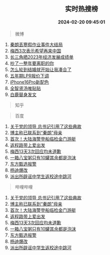 <div align="center"><h2>实时热搜榜</h2><h4>2024-02-20 09:45:01</h4></div>

> 微博  

1. [秦朗丢寒假作业事件大结局](https://s.weibo.com/weibo?q=%23%E7%A7%A6%E6%9C%97%E4%B8%A2%E5%AF%92%E5%81%87%E4%BD%9C%E4%B8%9A%E4%BA%8B%E4%BB%B6%E5%A4%A7%E7%BB%93%E5%B1%80%23&t=31&band_rank=1&Refer=top)<br />
2. [梅西3次表示希望再来中国](https://s.weibo.com/weibo?q=%23%E6%A2%85%E8%A5%BF3%E6%AC%A1%E8%A1%A8%E7%A4%BA%E5%B8%8C%E6%9C%9B%E5%86%8D%E6%9D%A5%E4%B8%AD%E5%9B%BD%23&t=31&band_rank=2&Refer=top)<br />
3. [长三角晒2023年经济发展成绩单](https://s.weibo.com/weibo?q=%23%E9%95%BF%E4%B8%89%E8%A7%92%E6%99%922023%E5%B9%B4%E7%BB%8F%E6%B5%8E%E5%8F%91%E5%B1%95%E6%88%90%E7%BB%A9%E5%8D%95%23&t=31&band_rank=3&Refer=top)<br />
4. [吵了一整年要离职的你](https://s.weibo.com/weibo?q=%E5%90%B5%E4%BA%86%E4%B8%80%E6%95%B4%E5%B9%B4%E8%A6%81%E7%A6%BB%E8%81%8C%E7%9A%84%E4%BD%A0&t=31&band_rank=4&Refer=top)<br />
5. [怎么轮到结婚就开始让我凑合了](https://s.weibo.com/weibo?q=%E6%80%8E%E4%B9%88%E8%BD%AE%E5%88%B0%E7%BB%93%E5%A9%9A%E5%B0%B1%E5%BC%80%E5%A7%8B%E8%AE%A9%E6%88%91%E5%87%91%E5%90%88%E4%BA%86&t=31&band_rank=5&Refer=top)<br />
6. [五年期LPR报价下调](https://s.weibo.com/weibo?q=%23%E4%BA%94%E5%B9%B4%E6%9C%9FLPR%E6%8A%A5%E4%BB%B7%E4%B8%8B%E8%B0%83%23&t=31&band_rank=6&Refer=top)<br />
7. [iPhone16Pro新配色](https://s.weibo.com/weibo?q=%23iPhone16Pro%E6%96%B0%E9%85%8D%E8%89%B2%23&t=31&band_rank=7&Refer=top)<br />
8. [全智贤汤唯贴贴](https://s.weibo.com/weibo?q=%E5%85%A8%E6%99%BA%E8%B4%A4%E6%B1%A4%E5%94%AF%E8%B4%B4%E8%B4%B4&t=31&band_rank=8&Refer=top)<br />
9. [白鹿替身发文](https://s.weibo.com/weibo?q=%23%E7%99%BD%E9%B9%BF%E6%9B%BF%E8%BA%AB%E5%8F%91%E6%96%87%23&t=31&band_rank=9&Refer=top)<br />

> 知乎  


> 百度  

1. [关于党的领导 总书记引用了这些典故](https://www.baidu.com/s?wd=%E5%85%B3%E4%BA%8E%E5%85%9A%E7%9A%84%E9%A2%86%E5%AF%BC+%E6%80%BB%E4%B9%A6%E8%AE%B0%E5%BC%95%E7%94%A8%E4%BA%86%E8%BF%99%E4%BA%9B%E5%85%B8%E6%95%85&sa=fyb_news&rsv_dl=fyb_news)<br />
2. [博主称已联系到“秦朗”母亲](https://www.baidu.com/s?wd=%E5%8D%9A%E4%B8%BB%E7%A7%B0%E5%B7%B2%E8%81%94%E7%B3%BB%E5%88%B0%E2%80%9C%E7%A7%A6%E6%9C%97%E2%80%9D%E6%AF%8D%E4%BA%B2&sa=fyb_news&rsv_dl=fyb_news)<br />
3. [首次！大陆海警登船临检金门游艇](https://www.baidu.com/s?wd=%E9%A6%96%E6%AC%A1%EF%BC%81%E5%A4%A7%E9%99%86%E6%B5%B7%E8%AD%A6%E7%99%BB%E8%88%B9%E4%B8%B4%E6%A3%80%E9%87%91%E9%97%A8%E6%B8%B8%E8%89%87&sa=fyb_news&rsv_dl=fyb_news)<br />
4. [返程路带上爱出发](https://www.baidu.com/s?wd=%E8%BF%94%E7%A8%8B%E8%B7%AF%E5%B8%A6%E4%B8%8A%E7%88%B1%E5%87%BA%E5%8F%91&sa=fyb_news&rsv_dl=fyb_news)<br />
5. [梅西13天3次回应均未道歉](https://www.baidu.com/s?wd=%E6%A2%85%E8%A5%BF13%E5%A4%A93%E6%AC%A1%E5%9B%9E%E5%BA%94%E5%9D%87%E6%9C%AA%E9%81%93%E6%AD%89&sa=fyb_news&rsv_dl=fyb_news)<br />
6. [一箱八宝粥只有10罐其余都是泡沫](https://www.baidu.com/s?wd=%E4%B8%80%E7%AE%B1%E5%85%AB%E5%AE%9D%E7%B2%A5%E5%8F%AA%E6%9C%8910%E7%BD%90%E5%85%B6%E4%BD%99%E9%83%BD%E6%98%AF%E6%B3%A1%E6%B2%AB&sa=fyb_news&rsv_dl=fyb_news)<br />
7. [东方甄选报警](https://www.baidu.com/s?wd=%E4%B8%9C%E6%96%B9%E7%94%84%E9%80%89%E6%8A%A5%E8%AD%A6&sa=fyb_news&rsv_dl=fyb_news)<br />
8. [杨迪爆改](https://www.baidu.com/s?wd=%E6%9D%A8%E8%BF%AA%E7%88%86%E6%94%B9&sa=fyb_news&rsv_dl=fyb_news)<br />
9. [派出所辟谣中学生返校途中跳河](https://www.baidu.com/s?wd=%E6%B4%BE%E5%87%BA%E6%89%80%E8%BE%9F%E8%B0%A3%E4%B8%AD%E5%AD%A6%E7%94%9F%E8%BF%94%E6%A0%A1%E9%80%94%E4%B8%AD%E8%B7%B3%E6%B2%B3&sa=fyb_news&rsv_dl=fyb_news)<br />

> 哔哩哔哩  

1. [关于党的领导 总书记引用了这些典故](https://www.baidu.com/s?wd=%E5%85%B3%E4%BA%8E%E5%85%9A%E7%9A%84%E9%A2%86%E5%AF%BC+%E6%80%BB%E4%B9%A6%E8%AE%B0%E5%BC%95%E7%94%A8%E4%BA%86%E8%BF%99%E4%BA%9B%E5%85%B8%E6%95%85&sa=fyb_news&rsv_dl=fyb_news)<br />
2. [博主称已联系到“秦朗”母亲](https://www.baidu.com/s?wd=%E5%8D%9A%E4%B8%BB%E7%A7%B0%E5%B7%B2%E8%81%94%E7%B3%BB%E5%88%B0%E2%80%9C%E7%A7%A6%E6%9C%97%E2%80%9D%E6%AF%8D%E4%BA%B2&sa=fyb_news&rsv_dl=fyb_news)<br />
3. [首次！大陆海警登船临检金门游艇](https://www.baidu.com/s?wd=%E9%A6%96%E6%AC%A1%EF%BC%81%E5%A4%A7%E9%99%86%E6%B5%B7%E8%AD%A6%E7%99%BB%E8%88%B9%E4%B8%B4%E6%A3%80%E9%87%91%E9%97%A8%E6%B8%B8%E8%89%87&sa=fyb_news&rsv_dl=fyb_news)<br />
4. [返程路带上爱出发](https://www.baidu.com/s?wd=%E8%BF%94%E7%A8%8B%E8%B7%AF%E5%B8%A6%E4%B8%8A%E7%88%B1%E5%87%BA%E5%8F%91&sa=fyb_news&rsv_dl=fyb_news)<br />
5. [梅西13天3次回应均未道歉](https://www.baidu.com/s?wd=%E6%A2%85%E8%A5%BF13%E5%A4%A93%E6%AC%A1%E5%9B%9E%E5%BA%94%E5%9D%87%E6%9C%AA%E9%81%93%E6%AD%89&sa=fyb_news&rsv_dl=fyb_news)<br />
6. [一箱八宝粥只有10罐其余都是泡沫](https://www.baidu.com/s?wd=%E4%B8%80%E7%AE%B1%E5%85%AB%E5%AE%9D%E7%B2%A5%E5%8F%AA%E6%9C%8910%E7%BD%90%E5%85%B6%E4%BD%99%E9%83%BD%E6%98%AF%E6%B3%A1%E6%B2%AB&sa=fyb_news&rsv_dl=fyb_news)<br />
7. [东方甄选报警](https://www.baidu.com/s?wd=%E4%B8%9C%E6%96%B9%E7%94%84%E9%80%89%E6%8A%A5%E8%AD%A6&sa=fyb_news&rsv_dl=fyb_news)<br />
8. [杨迪爆改](https://www.baidu.com/s?wd=%E6%9D%A8%E8%BF%AA%E7%88%86%E6%94%B9&sa=fyb_news&rsv_dl=fyb_news)<br />
9. [派出所辟谣中学生返校途中跳河](https://www.baidu.com/s?wd=%E6%B4%BE%E5%87%BA%E6%89%80%E8%BE%9F%E8%B0%A3%E4%B8%AD%E5%AD%A6%E7%94%9F%E8%BF%94%E6%A0%A1%E9%80%94%E4%B8%AD%E8%B7%B3%E6%B2%B3&sa=fyb_news&rsv_dl=fyb_news)<br />
